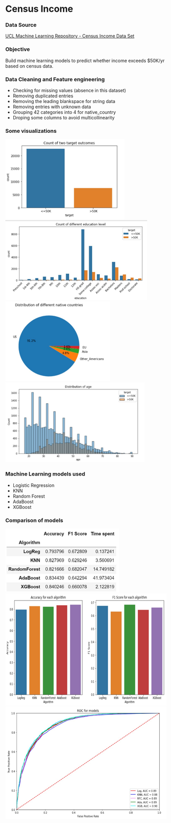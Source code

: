 # Census Income
 
### Data Source
[UCL Machine Learning Repository - Census Income Data Set](http://archive.ics.uci.edu/ml/datasets/Census+Income)


### Objective
Build machine learning models to predict whether income exceeds $50K/yr based on census data.   


### Data Cleaning and Feature engineering
- Checking for missing values (absence in this dataset)
- Removing duplicated entries
- Removing the leading blankspace for string data
- Removing entries with unknown data
- Grouping 42 categories into 4 for native_country
- Droping some columns to avoid multicollinearity


### Some visualizations
<img src='images/target.jpg' height=250>
<img src='images/education.jpg' height=250>
<img src='images/country.jpg' height=250>
<img src='images/age.jpg' height=250>


### Machine Learning models used
- Logistic Regression
- KNN
- Random Forest
- AdaBoost
- XGBoost


### Comparison of models
<img src='images/comparison.jpg' height=200>
<img src='images/comparison2.jpg' height=350>
<img src='images/ROC.jpg' height=350>
